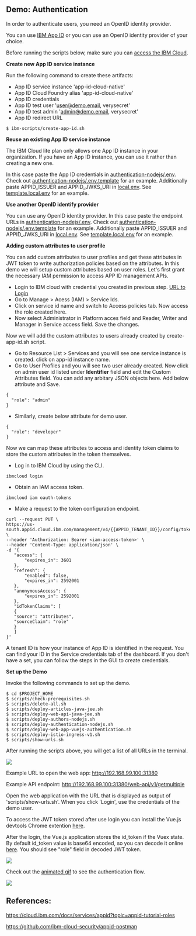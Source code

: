 ## Demo: Authentication

In order to authenticate users, you need an OpenID identity provider. 

You can use [IBM App ID](https://console.bluemix.net/catalog/services/appid) or you can use an OpenID identity provider of your choice.

Before running the scripts below, make sure you can [access the IBM Cloud](SetupIBMCloudAccess.md).


**Create new App ID service instance**

Run the following command to create these artifacts:

* App ID service instance 'app-id-cloud-native'
* App ID Cloud Foundry alias 'app-id-cloud-native'
* App ID credentials
* App ID test user 'user@demo.email, verysecret'
* App ID test admin 'admin@demo.email, verysecret'
* App ID redirect URL

```
$ ibm-scripts/create-app-id.sh
```
**Reuse an existing App ID service instance**

The IBM Cloud lite plan only allows one App ID instance in your organization. If you have an App ID instance, you can use it rather than creating a new one. 

In this case paste the App ID credentials in [authentication-nodejs/.env](../authentication-nodejs/.env). Check out [authentication-nodejs/.env.template](../authentication-nodejs/.env.template) for an example. Additionally paste APPID_ISSUER and APPID_JWKS_URI in [local.env](local.env). See [template.local.env](template.local.env) for an example.


**Use another OpenID identify provider**

You can use any OpenID identity provider. In this case paste the endpoint URLs in [authentication-nodejs/.env](../authentication-nodejs/.env). Check out [authentication-nodejs/.env.template](../authentication-nodejs/.env.template) for an example. Additionally paste APPID_ISSUER and APPID_JWKS_URI in [local.env](local.env). See [template.local.env](template.local.env) for an example.

**Adding custom attributes to user profile**

You can add custom attributes to user profiles and get these attributes in JWT token to write authorization policies based on the attributes. In this demo we will setup custom attributes based on user roles. Let's first grant the necessary IAM permission to access APP ID management APIs. 

- Login to IBM cloud with credential you created in previous step. [URL to Login](https://cloud.ibm.com/login)
- Go to Manage > Acess (IAM) > Service Ids.
- Click on service id name and switch to Access policies tab. Now access the role created here. 
- Now select Administrator in Platform acces field and Reader, Writer and Manager in Service access field. Save the changes.

Now we will add the custom attributes to users already created by create-app-id.sh script. 

- Go to Resource List > Services and you will see one service instance is created. click on app-id instance name. 
- Go to User Profiles and you will see two user already created. Now click on admin user id listed under **Identifier** field and edit the Custom Attributes field. You can add any arbitary JSON objects here. Add below attribute and Save. 
```
{
  "role": "admin"
}
```
- Similarly, create below attribute for demo user. 
```
{
  "role": "developer"
}
```
Now we can map these attributes to access and identity token claims to store the custom attributes in the token themselves. 

- Log in to IBM Cloud by using the CLI.
```
ibmcloud login
```
- Obtain an IAM access token.
```
ibmcloud iam oauth-tokens
```
- Make a request to the token configuration endpoint.
```
curl --request PUT \
https://us-south.appid.cloud.ibm.com/management/v4/{{APPID_TENANT_ID}}/config/tokens \
--header 'Authorization: Bearer <iam-access-token>' \
--header 'Content-Type: application/json' \
-d '{
   "access": {
       "expires_in": 3601
   },
   "refresh": {
       "enabled": false,
       "expires_in": 2592001
   },
   "anonymousAccess": {
       "expires_in": 2592001
   },
   "idTokenClaims": [
   {
   "source": "attributes",
   "sourceClaim": "role"
   }
   ]
}'
```
A tenant ID is how your instance of App ID is identified in the request. You can find your ID in the Service credentials tab of the dashboard. If you don't have a set, you can follow the steps in the GUI to create credentials.


**Set up the Demo**

Invoke the following commands to set up the demo. 

```
$ cd $PROJECT_HOME
$ scripts/check-prerequisites.sh
$ scripts/delete-all.sh
$ scripts/deploy-articles-java-jee.sh
$ scripts/deploy-web-api-java-jee.sh
$ scripts/deploy-authors-nodejs.sh
$ scripts/deploy-authentication-nodejs.sh
$ scripts/deploy-web-app-vuejs-authentication.sh
$ scripts/deploy-istio-ingress-v1.sh
$ scripts/show-urls.sh
```
After running the scripts above, you will get a list of all URLs in the terminal.

<kbd><img src="../images/urls.png" /></kbd>

Example URL to open the web app: http://192.168.99.100:31380

Example API endpoint: http://192.168.99.100:31380/web-api/v1/getmultiple

Open the web application with the URL that is displayed as output of 'scripts/show-urls.sh'. When you click 'Login', use the credentials of the demo user.

To access the JWT token stored after use login you can install the Vue.js devtools Chrome extention [here](https://chrome.google.com/webstore/detail/vuejs-devtools/nhdogjmejiglipccpnnnanhbledajbpd). 

After the login, the Vue.js application stores the id_token if the Vuex state. By default id_token value is base64 encoded, so you can decode it online [here](https://jwt.io/). You should see "role" field in decoded JWT token. 

<kbd><img src="../images/login.jpeg" /></kbd>

Check out the [animated gif](../images/login.gif) to see the authentication flow.

<kbd><img src="../images/login.gif" /></kbd>

## References:
https://cloud.ibm.com/docs/services/appid?topic=appid-tutorial-roles

https://github.com/ibm-cloud-security/appid-postman
